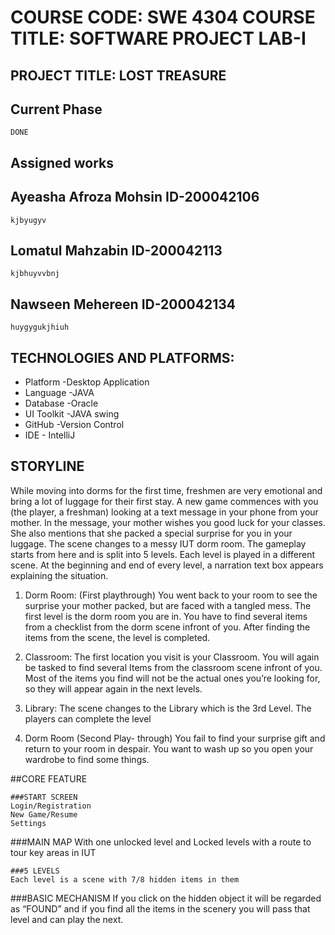 # COURSE CODE: SWE 4304 COURSE TITLE: SOFTWARE PROJECT LAB-I

## PROJECT TITLE: LOST TREASURE

## Current Phase
```
DONE
```

## Assigned works  
 ## Ayeasha Afroza Mohsin  ID-200042106
 ```
 kjbyugyv
 ```
 ## Lomatul Mahzabin ID-200042113
 ```
 kjbhuyvvbnj
 ```
 ## Nawseen Mehereen ID-200042134
 ```
 huygygukjhiuh
 ```
 

## TECHNOLOGIES AND PLATFORMS:
* Platform   -Desktop Application
* Language   -JAVA
* Database   -Oracle
* UI Toolkit -JAVA swing
* GitHub     -Version Control
* IDE        - IntelliJ


## STORYLINE
While moving into dorms for the first time, freshmen are very emotional and bring a lot of luggage for their first stay. A new game commences with you (the player, a freshman) looking at a text message in your phone from your mother. In the message, your mother wishes you good luck for your classes. She also mentions that she packed a special surprise for you in your luggage. The scene changes to a messy IUT dorm room. The gameplay starts from here and is split into 5 levels. Each level is played in a different scene. At the beginning and end of every level, a narration text box appears explaining the situation.

1. Dorm Room:  (First playthrough) You went back to your room to see the surprise your mother packed, but are faced with a tangled mess. The first level is the dorm room you are in. You have to find several items from a checklist from the dorm scene infront of you. After finding the items from the scene, the level is completed.

2. Classroom: The first location you visit is your Classroom. You will again be tasked to find several Items from the classroom scene infront of you. Most of the items you find will not be the actual ones you’re looking for, so they will appear again in the next levels.

3. Library:  The scene changes to the Library which is the 3rd Level. The players can complete the level 

4. Dorm Room (Second Play- through) You fail to find your surprise gift and return to your room in despair. You want to wash up so you open your wardrobe to find some things.
 
 
 
 ##CORE FEATURE
 ```
 ###START SCREEN
 Login/Registration
 New Game/Resume 
 Settings
 ```
 ###MAIN MAP
 With one unlocked level and Locked levels with a route to tour key areas in IUT
 ```
 ###5 LEVELS
 Each level is a scene with 7/8 hidden items in them
 ```
 ###BASIC MECHANISM 
 If you click on the hidden object it will be regarded as “FOUND” and if you find all the items in the scenery you will pass that level and can play the next.
 ```
